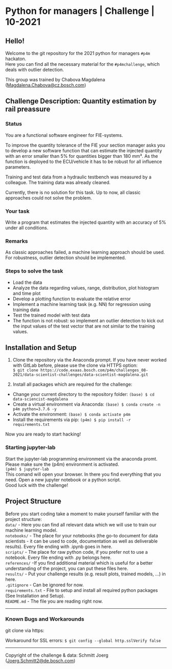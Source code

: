 # Python for managers | Challenge | 10-2021

## Hello!  

Welcome to the git repository for the 2021 python for managers ``#p4m`` hackaton.  
Here you can find all the necessary material for the ``#p4mchallenge``, which deals with outlier detection.  

This group was trained by Chabova Magdalena (Magdalena.Chabova@cz.bosch.com)

## Challenge Description: Quantity estimation by rail preassure

### Status
You are a functional software engineer for FIE-systems.  

To improve the quantity tolerance of the FIE your section manager asks you to develop a new software function that can estimate the injected quantity with an error smaller than 5% for quantities bigger than 180 mm³. As the function is deployed to the ECU/vehicle it has to be robust for all influence parameters.  

Training and test data from a hydraulic testbench was measured by a colleague. The training data was already cleaned.  

Currently, there is no solution for this task. Up to now, all classic approaches could not solve the problem.  

### Your task

Write a program that estimates the injected quantity with an accuracy of 5% under all conditions.

### Remarks

As classic approaches failed, a machine learning approach should be used. For robustness, outlier detection should be implemented.

### Steps to solve the task

* Load the data
* Analyze the data regarding values, range, distribution, plot histogram and time plot
* Develop a plotting function to evaluate the relative error
* Implement a machine learning task (e.g. NN) for regression using training data
* Test the trained model with test data
* The function is not robust: so implement an outlier detection to kick out the input values of the test vector that are not similar to the training values.

## Installation and Setup

1. Clone the repository via the Anaconda prompt. If you have never worked with GitLab before, please use the clone via HTTPS option:  
```$ git clone https://code.exaas.bosch.com/p4m/challenges_08-2021/data-scientist-challenges/data-scientist-magdalena.git```  

2. Install all packages which are required for the challenge:
* Change your current directory to the repository folder: ```(base) $ cd data-sciencist-magdalena```  
* Create a virtual environment via Anaconda: ```(base) $ conda create -n p4m python=3.7.6 -y```
* Activate the environment: ```(base) $ conda activate p4m```
* Install the requirements via pip: ```(p4m) $ pip install -r requirements.txt```

Now you are ready to start hacking!  

### Starting jupyter-lab  

Start the jupyter-lab programming environment via the anaconda promt. Please make sure the (p4m) environment is activated.  
```(p4m) $ jupyter-lab```  
This comand will open your browser. In there you find everything that you need. Open a new jupyter notebook or a python script.  
Good luck with the challenge!

## Project Structure

Before you start coding take a moment to make yourself familiar with the project structure:  
``data/`` - Here you can find all relevant data which we will use to train our machine learning model.  
``notebooks/`` - The place for your notebooks (the go-to document for data scientists - it can be used to code, documentation as well as deliverable results). Every file ending with .ipynb goes in here.  
``scripts/`` - The place for raw python code, if you prefer not to use a notebook. Every file ending with .py belongs here.  
``references/`` -If you find additional material which is useful for a better understanding of the project, you can put these files here.  
``results/`` - Put your challenge results (e.g. result plots, trained models, ...) in here.  
``.gitignore`` - Can be ignored for now.  
``requirements.txt`` - File to setup and install all required python packages (See Installation and Setup).  
``README.md`` - The file you are reading right now.  

---
### Known Bugs and Workarounds
git clone via https:

Workaround for SSL errors:
```$ git config --global http.sslVerify false```  

---
Copyright of the challenge & data: Schmitt Joerg (Joerg.Schmitt2@de.bosch.com)  
